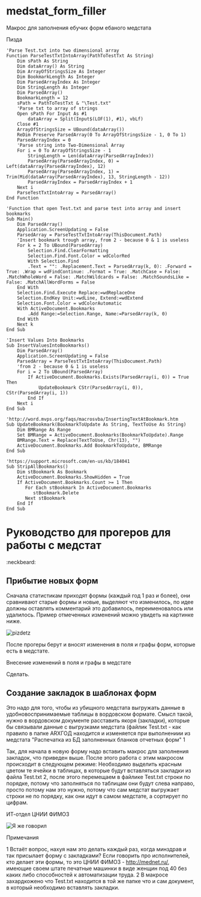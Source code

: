 # medstat_form_filler
Макрос для заполнения ебучих форм ебаного медстата

Пизда

```
'Parse Test.txt into two dimensional array
Function ParseTestTxtIntoArray(PathToTestTxt As String)
    Dim sPath As String
    Dim dataArray() As String
    Dim ArrayOfStringsSize As Integer
    Dim BookmarkLength As Integer
    Dim ParsedArrayIndex As Integer
    Dim StringLength As Integer
    Dim ParsedArray()
    BookmarkLength = 12
    sPath = PathToTestTxt & "\Test.txt"
    'Parse txt to array of strings
    Open sPath For Input As #1
        dataArray = Split(Input$(LOF(1), #1), vbLf)
    Close #1
    ArrayOfStringsSize = UBound(dataArray())
    ReDim Preserve ParsedArray(0 To ArrayOfStringsSize - 1, 0 To 1)
    ParsedArrayIndex = 0
    'Parse string into Two-Dimensional Array
    For i = 0 To ArrayOfStringsSize - 1
        StringLength = Len(dataArray(ParsedArrayIndex))
        ParsedArray(ParsedArrayIndex, 0) = Left(dataArray(ParsedArrayIndex), 12)
        ParsedArray(ParsedArrayIndex, 1) = Trim(Mid(dataArray(ParsedArrayIndex), 13, StringLength - 12))
        ParsedArrayIndex = ParsedArrayIndex + 1
    Next i
    ParseTestTxtIntoArray = ParsedArray()
End Function

'Function that open Test.txt and parse test into array and insert bookmarks
Sub Main()
    Dim ParsedArray()
    Application.ScreenUpdating = False
    ParsedArray = ParseTestTxtIntoArray(ThisDocument.Path)
    'Insert bookmark trough array, from 2 - because 0 & 1 is useless
    For k = 2 To UBound(ParsedArray)
        Selection.Find.ClearFormatting
        Selection.Find.Font.Color = wdColorRed
        With Selection.Find
        .Text = "": .Replacement.Text = ParsedArray(k, 0): .Forward = True: .Wrap = wdFindContinue: .Format = True: .MatchCase = False: .MatchWholeWord = False: .MatchWildcards = False: .MatchSoundsLike = False: .MatchAllWordForms = False
    End With
    Selection.Find.Execute Replace:=wdReplaceOne
    Selection.EndKey Unit:=wdLine, Extend:=wdExtend
    Selection.Font.Color = wdColorAutomatic
    With ActiveDocument.Bookmarks
        .Add Range:=Selection.Range, Name:=ParsedArray(k, 0)
    End With
    Next k
End Sub

'Insert Values Into Bookmarks
Sub InsertValuesIntoBookmarks()
    Dim ParsedArray()
    Application.ScreenUpdating = False
    ParsedArray = ParseTestTxtIntoArray(ThisDocument.Path)
    'from 2 - because 0 & 1 is useless
    For i = 2 To UBound(ParsedArray)
        If ActiveDocument.Bookmarks.Exists(ParsedArray(i, 0)) = True Then
            UpdateBookmark CStr(ParsedArray(i, 0)), CStr(ParsedArray(i, 1))
        End If
    Next i
End Sub

'http://word.mvps.org/faqs/macrosvba/InsertingTextAtBookmark.htm
Sub UpdateBookmark(BookmarkToUpdate As String, TextToUse As String)
    Dim BMRange As Range
    Set BMRange = ActiveDocument.Bookmarks(BookmarkToUpdate).Range
    BMRange.Text = Replace(TextToUse, Chr(13), "")
    ActiveDocument.Bookmarks.Add BookmarkToUpdate, BMRange
End Sub

'https://support.microsoft.com/en-us/kb/184041
Sub StripAllBookmarks()
    Dim stBookmark As Bookmark
    ActiveDocument.Bookmarks.ShowHidden = True
    If ActiveDocument.Bookmarks.Count >= 1 Then
       For Each stBookmark In ActiveDocument.Bookmarks
          stBookmark.Delete
       Next stBookmark
    End If
End Sub
```

# Руководство для прогеров для работы с медстат

:neckbeard:

## Прибытие новых форм

Сначала статистикам приходят формы (каждый год 1 раз и более), они сравнивают старые формы и новые, выделяют что изменилось, по идее должны оставлять комментарий это добавилось, переименовалось или удалилось. Пример отмеченных изменений можно увидеть на картинке ниже. 

![pizdetz](http://i.imgur.com/k064ewi.jpg)

После прогеры берут и вносят изменения в поля и графы форм, которые есть в медстате.

Внесение изменений в поля и графы в медстате

Сделать.

## Создание закладок в шаблонах форм

Это надо для того, чтобы из убищного медстата выгружать данные в удобновоспринимаемые таблицы в вордовском формате. Смысл такой, нужно в вордовском документе расставить якоря (закладки), которые бы связывали данные с выгрузками медстата (файлик Test.txt - как правило в папке ARXГОД находится и изменяется при выполнениии из медстата "Распечатка из БД заполненных бланков отчетных форм" 1

Так, для начала в новую форму надо вставить макрос для заполнения закладок, что приведен выше. После этого работа с этим макросом происходит в следующем режиме: Необходимо выделить красным цветом те ячейки в таблицах, в которые будут вставляться закладки из файла Test.txt 2, после этого перемещаем в файлике Test.txt строки по порядке, потому что заполняться по таблицам они будут слева направо, просто потому нам это нужно, потому что сам медстат выгружает строки не по порядку, как они идут в самом медстате, а сортирует по цифрам. 

ИТ-отдел ЦНИИ ФИМОЗ

![Я же говорил](http://healthquality.ru/img_openhealthqu/3_1_copy.jpg)

Примечания

1 Встаёт вопрос, нахуя нам это делать каждый раз, когда минздрав и так присылает форму с закладками? Если говорить про исполнителей, кто делает эти формы, то это ЦНИИ ФИМОЗ - <http://mednet.ru/>, имеющие  своем штате печатные машинки в виде женщин под 40 без каких либо способностей к автоматизации труда.
2 В макросе захардкожено что Test.txt находится в той же папке что и сам документ, в который необходимо вставлять закладки.
